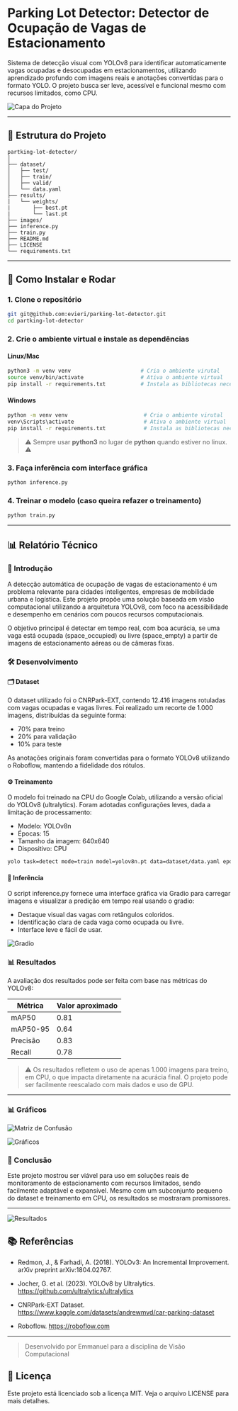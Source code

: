 # Parking Lot Detector: Detector de Ocupação de Vagas de Estacionamento

Sistema de detecção visual com YOLOv8 para identificar automaticamente vagas ocupadas e desocupadas em estacionamentos, utilizando aprendizado profundo com imagens reais e anotações convertidas para o formato YOLO. O projeto busca ser leve, acessível e funcional mesmo com recursos limitados, como CPU.

![Capa do Projeto](/images/exemplo.jpg)

---

## 🔹 Estrutura do Projeto

```
partking-lot-detector/
│
├── dataset/
│   ├── test/
│   ├── train/
│   ├── valid/
│   └── data.yaml
├── results/
|   └── weights/
|       ├── best.pt
|       └── last.pt
├── images/
├── inference.py    
├── train.py         
├── README.md        
├── LICENSE          
└── requirements.txt 
```

---

## 🚀 Como Instalar e Rodar

### 1. Clone o repositório

```bash
git git@github.com:evieri/parking-lot-detector.git
cd partking-lot-detector
```

### 2. Crie o ambiente virtual e instale as dependências

#### Linux/Mac
```bash
python3 -m venv venv                      # Cria o ambiente virutal
source venv/bin/activate                  # Ativa o ambiente virtual
pip install -r requirements.txt           # Instala as bibliotecas necessárias
```
#### Windows

```bash
python -m venv venv                        # Cria o ambiente virutal
venv\Scripts\activate                      # Ativa o ambiente virtual
pip install -r requirements.txt            # Instala as bibliotecas necessárias
```

>⚠️ Sempre usar **python3** no lugar de **python** quando estiver no linux. ⚠️

### 3. Faça inferência com interface gráfica

```bash
python inference.py
```

### 4. Treinar o modelo (caso queira refazer o treinamento)

```bash
python train.py
```

---

## 📊 Relatório Técnico

### 🧠 Introdução
A detecção automática de ocupação de vagas de estacionamento é um problema relevante para cidades inteligentes, empresas de mobilidade urbana e logística. Este projeto propõe uma solução baseada em visão computacional utilizando a arquitetura YOLOv8, com foco na acessibilidade e desempenho em cenários com poucos recursos computacionais.

O objetivo principal é detectar em tempo real, com boa acurácia, se uma vaga está ocupada (space_occupied) ou livre (space_empty) a partir de imagens de estacionamento aéreas ou de câmeras fixas.

### 🛠️ Desenvolvimento
#### 🗂️ Dataset
O dataset utilizado foi o CNRPark-EXT, contendo 12.416 imagens rotuladas com vagas ocupadas e vagas livres. Foi realizado um recorte de 1.000 imagens, distribuídas da seguinte forma:

* 70% para treino
* 20% para validação
* 10% para teste

As anotações originais foram convertidas para o formato YOLOv8 utilizando o Roboflow, mantendo a fidelidade dos rótulos.

#### ⚙️ Treinamento
O modelo foi treinado na CPU do Google Colab, utilizando a versão oficial do YOLOv8 (ultralytics). Foram adotadas configurações leves, dada a limitação de processamento:

* Modelo: YOLOv8n
* Épocas: 15
* Tamanho da imagem: 640x640
* Dispositivo: CPU

```bash
yolo task=detect mode=train model=yolov8n.pt data=dataset/data.yaml epochs=15 imgsz=640 device=cpu
```

#### 🧪 Inferência
O script inference.py fornece uma interface gráfica via Gradio para carregar imagens e visualizar a predição em tempo real usando o gradio:

* Destaque visual das vagas com retângulos coloridos.
* Identificação clara de cada vaga como ocupada ou livre.
* Interface leve e fácil de usar.

![Gradio](images/gradio.png)

### 📊 Resultados

A avaliação dos resultados pode ser feita com base nas métricas do YOLOv8:

| Métrica  | Valor aproximado |
| -------- | ---------------- |
| mAP50    | 0.81             |
| mAP50-95 | 0.64             |
| Precisão | 0.83             |
| Recall   | 0.78             |

> ⚠️ Os resultados refletem o uso de apenas 1.000 imagens para treino, em CPU, o que impacta diretamente na acurácia final. O projeto pode ser facilmente reescalado com mais dados e uso de GPU.

---

### 📊 Gráficos

![Matriz de Confusão](images/confusion_matrix.png)

![Gráficos](images/grafics.png)

### 🔎 Conclusão
Este projeto mostrou ser viável para uso em soluções reais de monitoramento de estacionamento com recursos limitados, sendo facilmente adaptável e expansível. Mesmo com um subconjunto pequeno do dataset e treinamento em CPU, os resultados se mostraram promissores.

---

![Resultados](images/results.jpg)

## 📚 Referências

* Redmon, J., & Farhadi, A. (2018). YOLOv3: An Incremental Improvement. arXiv preprint arXiv:1804.02767.

* Jocher, G. et al. (2023). YOLOv8 by Ultralytics. https://github.com/ultralytics/ultralytics

* CNRPark-EXT Dataset. https://www.kaggle.com/datasets/andrewmvd/car-parking-dataset

* Roboflow. https://roboflow.com
---

> Desenvolvido por Emmanuel para a disciplina de Visão Computacional

## 📄 Licença
Este projeto está licenciado sob a licença MIT. Veja o arquivo LICENSE para mais detalhes.
